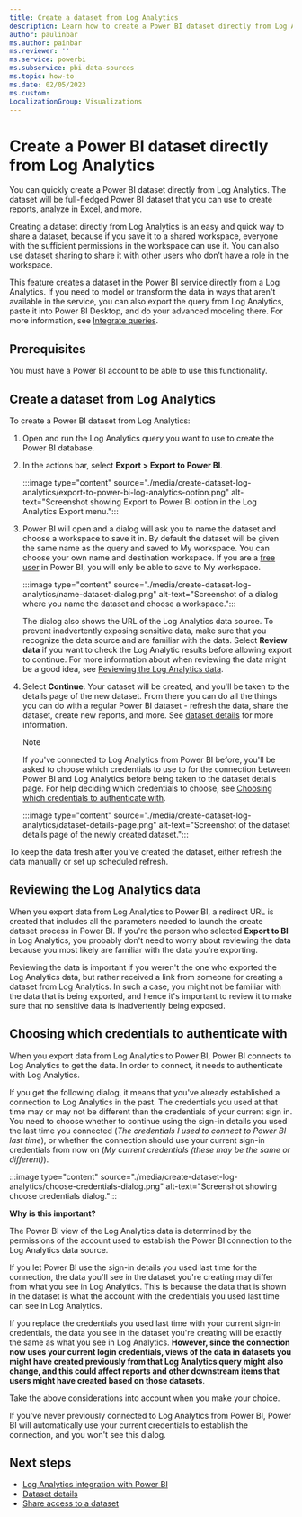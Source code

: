 ```yaml
---
title: Create a dataset from Log Analytics
description: Learn how to create a Power BI dataset directly from Log Analytics.
author: paulinbar
ms.author: painbar
ms.reviewer: ''
ms.service: powerbi
ms.subservice: pbi-data-sources
ms.topic: how-to
ms.date: 02/05/2023
ms.custom:
LocalizationGroup: Visualizations
---
```

# Create a Power BI dataset directly from Log Analytics

You can quickly create a Power BI dataset directly from Log Analytics. The dataset will be full-fledged Power BI dataset that you can use to create reports, analyze in Excel, and more.

Creating a dataset directly from Log Analytics is an easy and quick way to share a dataset, because if you save it to a shared workspace, everyone with the sufficient permissions in the workspace can use it. You can also use [dataset sharing](./service-datasets-share.md) to share it with other users who don’t have a role in the workspace.

This feature creates a dataset in the Power BI service directly from a Log Analytics. If you need to model or transform the data in ways that aren't available in the service, you can also export the query from Log Analytics, paste it into Power BI Desktop, and do your advanced modeling there. For more information, see [Integrate queries](/azure/azure-monitor/logs/log-powerbi#integrate-queries).

## Prerequisites

You must have a Power BI account to be able to use this functionality.

## Create a dataset from Log Analytics

To create a Power BI dataset from Log Analytics:
1. Open and run the Log Analytics query you want to use to create the Power BI database.

1. In the actions bar, select **Export > Export to Power BI**.

    :::image type="content" source="./media/create-dataset-log-analytics/export-to-power-bi-log-analytics-option.png" alt-text="Screenshot showing Export to Power BI option in the Log Analytics Export menu.":::

1. Power BI will open and a dialog will ask you to name the dataset and choose a workspace to save it in. By default the dataset will be given the same name as the query and saved to My workspace. You can choose your own name and destination workspace. If you are a [free user](../fundamentals/service-features-license-type.md#free-per-user-license) in Power BI, you will only be able to save to My workspace.

    :::image type="content" source="./media/create-dataset-log-analytics/name-dataset-dialog.png" alt-text="Screenshot of a dialog where you name the dataset and choose a workspace.":::

    The dialog also shows the URL of the Log Analytics data source. To prevent inadvertently exposing sensitive data, make sure that you recognize the data source and are familiar with the data. Select **Review data** if you want to check the Log Analytic results before allowing export to continue. For more information about when reviewing the data might be a good idea, see [Reviewing the Log Analytics data](#reviewing-the-log-analytics-data).

1. Select **Continue**. Your dataset will be created, and you'll be taken to the details page of the new dataset. From there you can do all the things you can do with a regular Power BI dataset - refresh the data, share the dataset, create new reports, and more. See [dataset details](./service-dataset-details-page.md) for more information.

    > [!NOTE]
    > If you've connected to Log Analytics from Power BI before, you'll be asked to choose which credentials to use to for the connection between Power BI and Log Analytics before being taken to the dataset details page. For help deciding which credentials to choose, see [Choosing which credentials to authenticate with](#choosing-which-credentials-to-authenticate-with).

    :::image type="content" source="./media/create-dataset-log-analytics/dataset-details-page.png" alt-text="Screenshot of the dataset details page of the newly created dataset.":::

To keep the data fresh after you've created the dataset, either refresh the data manually or set up scheduled refresh.

## Reviewing the Log Analytics data

When you export data from Log Analytics to Power BI, a redirect URL is created that includes all the parameters needed to launch the create dataset process in Power BI. If you're the person who selected **Export to BI** in Log Analytics, you probably don't need to worry about reviewing the data because you most likely are familiar with the data you're exporting.

Reviewing the data is important if you weren't the one who exported the Log Analytics data, but rather received a link from someone for creating a dataset from Log Analytics. In such a case, you might not be familiar with the data that is being exported, and hence it's important to review it to make sure that no sensitive data is inadvertently being exposed.

## Choosing which credentials to authenticate with

When you export data from Log Analytics to Power BI, Power BI connects to Log Analytics to get the data. In order to connect, it needs to authenticate with Log Analytics.

If you get the following dialog, it means that you've already established a connection to Log Analytics in the past. The credentials you used at that time may or may not be different than the credentials of your current sign in. You need to choose whether to continue using the sign-in details you used the last time you connected (*The credentials I used to connect to Power BI last time*), or whether the connection should use your current sign-in credentials from now on (*My current credentials (these may be the same or different)*).

:::image type="content" source="./media/create-dataset-log-analytics/choose-credentials-dialog.png" alt-text="Screenshot showing choose credentials dialog.":::

**Why is this important?**

The Power BI view of the Log Analytics data is determined by the permissions of the account used to establish the Power BI connection to the Log Analytics data source.

If you let Power BI use the sign-in details you used last time for the connection, the data you'll see in the dataset you're creating may differ from what you see in Log Analytics. This is because the data that is shown in the dataset is what the account with the credentials you used last time can see in Log Analytics.

If you replace the credentials you used last time with your current sign-in credentials, the data you see in the dataset you're creating will be exactly the same as what you see in Log Analytics. **However, since the connection now uses your current login credentials, views of the data in datasets you might have created previously from that Log Analytics query might also change, and this could affect reports and other downstream items that users might have created based on those datasets**.

Take the above considerations into account when you make your choice.

If you've never previously connected to Log Analytics from Power BI, Power BI will automatically use your current credentials to establish the connection, and you won't see this dialog.

## Next steps

* [Log Analytics integration with Power BI](/azure/azure-monitor/logs/log-powerbi)
* [Dataset details](./service-dataset-details-page.md)
* [Share access to a dataset](./service-datasets-share.md)
